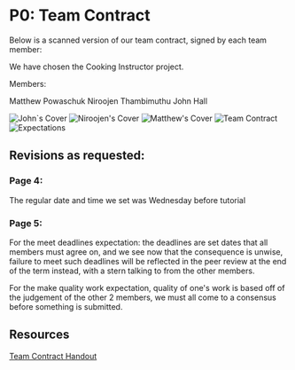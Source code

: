 # P0: Team Contract

Below is a scanned version of our team contract, signed by each team member:

We have chosen the Cooking Instructor project.

Members:

Matthew Powaschuk
Niroojen Thambimuthu
John Hall

![](https://raw.githubusercontent.com/mpowa705/CPSC-481-Group1-T03/master/scans/JohnCover.JPG "John`s Cover")
![](https://raw.githubusercontent.com/mpowa705/CPSC-481-Group1-T03/master/scans/NiroojenCover.JPG "Niroojen's Cover")
![](https://raw.githubusercontent.com/mpowa705/CPSC-481-Group1-T03/master/scans/MatthewCover.JPG "Matthew's Cover")
![](https://raw.githubusercontent.com/mpowa705/CPSC-481-Group1-T03/master/scans/TeamContract.JPG "Team Contract")
![](https://raw.githubusercontent.com/mpowa705/CPSC-481-Group1-T03/master/scans/Expectations.JPG "Expectations")

## Revisions as requested:

### Page 4: 
The regular date and time we set was Wednesday before tutorial

### Page 5:

For the meet deadlines expectation: the deadlines are set dates that all members must agree on, and we see now that the consequence is unwise, failure to meet such deadlines will be reflected in the peer review at the end of the term instead, with a stern talking to from the other members.

For the make quality work expectation, quality of one's work is based off of the judgement of the other 2 members, we must all come to a consensus before something is submitted.

## Resources
[Team Contract Handout](http://www.hcitang.org/uploads/Teaching/TeamContract-Handout.docx)
